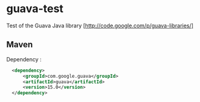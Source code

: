 guava-test
==========

Test of the Guava Java library [http://code.google.com/p/guava-libraries/]


Maven
-----

Dependency :

```xml
  <dependency>
      <groupId>com.google.guava</groupId>
      <artifactId>guava</artifactId>
      <version>15.0</version>
  </dependency>
```
